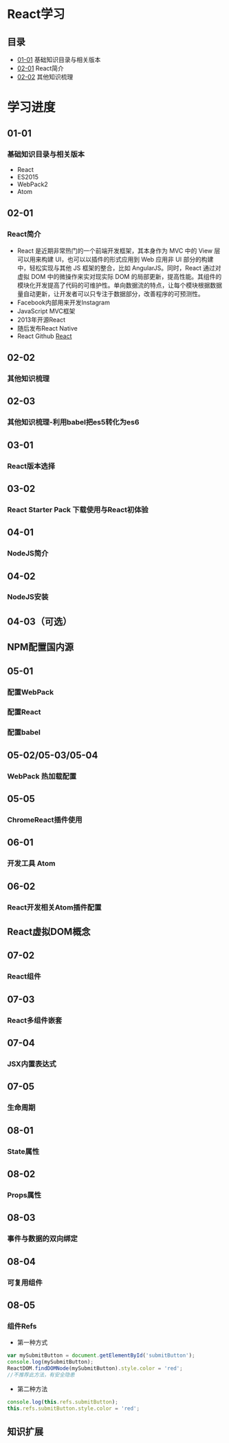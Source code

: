 # React学习

## 目录
- [01-01]('https://github.com/TYRMars/ReactLearn#01-01') 基础知识目录与相关版本
- [02-01]('https://github.com/TYRMars/ReactLearn#02-01') React简介
- [02-02]('https://github.com/TYRMars/ReactLearn#02-02') 其他知识梳理




# 学习进度
## 01-01
### 基础知识目录与相关版本
* React
* ES2015
* WebPack2
* Atom

## 02-01
### React简介
* React 是近期非常热门的一个前端开发框架，其本身作为 MVC 中的 View 层可以用来构建 UI，也可以以插件的形式应用到 Web 应用非 UI 部分的构建中，轻松实现与其他 JS 框架的整合，比如 AngularJS。同时，React 通过对虚拟 DOM 中的微操作来实对现实际 DOM 的局部更新，提高性能。其组件的模块化开发提高了代码的可维护性。单向数据流的特点，让每个模块根据数据量自动更新，让开发者可以只专注于数据部分，改善程序的可预测性。
* Facebook内部用来开发Instagram
* JavaScript MVC框架
* 2013年开源React
* 随后发布React Native
* React Github [React]('https://www.github.com/facebook/react')

## 02-02
### 其他知识梳理


## 02-03
### 其他知识梳理-利用babel把es5转化为es6


## 03-01
### React版本选择


## 03-02
### React Starter Pack 下载使用与React初体验


## 04-01
### NodeJS简介

## 04-02
### NodeJS安装

## 04-03（可选）
## NPM配置国内源

## 05-01
### 配置WebPack
### 配置React
### 配置babel

## 05-02/05-03/05-04
### WebPack 热加载配置

## 05-05
### ChromeReact插件使用

## 06-01
### 开发工具 Atom

## 06-02
### React开发相关Atom插件配置

## React虚拟DOM概念

## 07-02
### React组件

## 07-03
### React多组件嵌套

## 07-04
### JSX内置表达式

## 07-05
### 生命周期

## 08-01
### State属性

## 08-02
### Props属性

## 08-03
### 事件与数据的双向绑定

## 08-04
### 可复用组件

## 08-05
### 组件Refs
* 第一种方式

```javascript
var mySubmitButton = document.getElementById('submitButton');
console.log(mySubmitButton);
ReactDOM.findDOMNode(mySubmitButton).style.color = 'red';
//不推荐此方法，有安全隐患
```

* 第二种方法

```javascript
console.log(this.refs.submitButton);
this.refs.submitButton.style.color = 'red';
```

## 知识扩展
